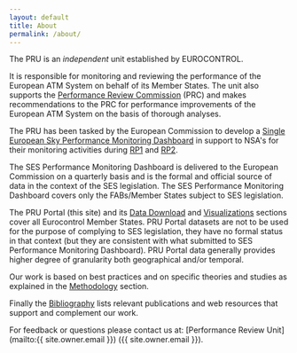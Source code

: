 ```yaml
---
layout: default
title: About
permalink: /about/
---
```

The PRU is an *independent* unit established by EUROCONTROL.

It is responsible for monitoring and reviewing the performance of the European
ATM System on behalf of its Member States.
The unit also supports the
[Performance Review Commission](https://www.eurocontrol.int/node/1737) (PRC) and
makes recommendations to the PRC for performance improvements of the European
ATM System on the basis of thorough analyses.

The PRU has been tasked by the European Commission to develop a
[Single European Sky Performance Monitoring Dashboard](http://www.eurocontrol.int/prudata/dashboard/rp2_2016.html)
in support to NSA's for their monitoring activities during
[RP1]({{site.url}}/references/acronym/rp1.html) and
[RP2]({{site.url}}/references/acronym/rp2.html).

The SES Performance Monitoring Dashboard
is delivered to the European Commission on a quarterly basis and is
the formal and official source of data in the context of the SES
legislation.
The SES Performance Monitoring Dashboard covers only the FABs/Member States subject
to SES legislation.

The PRU Portal (this site) and its [Data Download](/data/) and
[Visualizations](/graphs/) sections cover all Eurocontrol Member States.
PRU Portal datasets are not to be used for the purpose of complying to SES
legislation, they have no formal status in that context (but they are
consistent with what submitted to SES Performance Monitoring Dashboard).
PRU Portal data generally provides higher degree of granularity both
geographical and/or temporal.

Our work is based on best practices and on specific theories and studies as
explained in the [Methodology]({{site.url}}/references/methodology/) section.

Finally the [Bibliography]({{site.url}}/references/bibliography.html) lists
relevant publications and web resources that support and complement our work.

For feedback or questions please contact us at:
[Performance Review Unit](mailto:{{ site.owner.email }}) ({{ site.owner.email }}).

